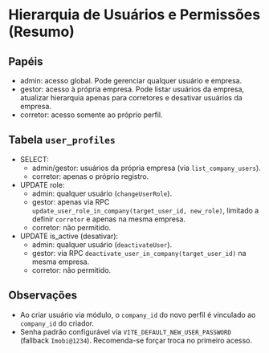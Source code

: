 # Hierarquia de Usuários e Permissões (Resumo)

## Papéis
- admin: acesso global. Pode gerenciar qualquer usuário e empresa.
- gestor: acesso à própria empresa. Pode listar usuários da empresa, atualizar hierarquia apenas para corretores e desativar usuários da empresa.
- corretor: acesso somente ao próprio perfil.

## Tabela `user_profiles`
- SELECT:
  - admin/gestor: usuários da própria empresa (via `list_company_users`).
  - corretor: apenas o próprio registro.
- UPDATE role:
  - admin: qualquer usuário (`changeUserRole`).
  - gestor: apenas via RPC `update_user_role_in_company(target_user_id, new_role)`, limitado a definir `corretor` e apenas na mesma empresa.
  - corretor: não permitido.
- UPDATE is_active (desativar):
  - admin: qualquer usuário (`deactivateUser`).
  - gestor: via RPC `deactivate_user_in_company(target_user_id)` na mesma empresa.
  - corretor: não permitido.

## Observações
- Ao criar usuário via módulo, o `company_id` do novo perfil é vinculado ao `company_id` do criador.
- Senha padrão configurável via `VITE_DEFAULT_NEW_USER_PASSWORD` (fallback `Imobi@1234`). Recomenda-se forçar troca no primeiro acesso.


